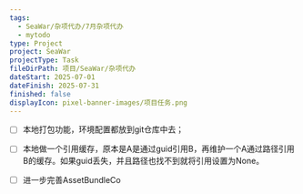 ```yaml
---
tags:
  - SeaWar/杂项代办/7月杂项代办
  - mytodo
type: Project
project: SeaWar
projectType: Task
fileDirPath: 项目/SeaWar/杂项代办
dateStart: 2025-07-01
dateFinish: 2025-07-31
finished: false
displayIcon: pixel-banner-images/项目任务.png
---
```

- [ ] 本地打包功能，环境配置都放到git仓库中去；
- [ ] 本地做一个引用缓存，原本是A是通过guid引用B，再维护一个A通过路径引用B的缓存。如果guid丢失，并且路径也找不到就将引用设置为None。
- [ ] 进一步完善AssetBundleCo




